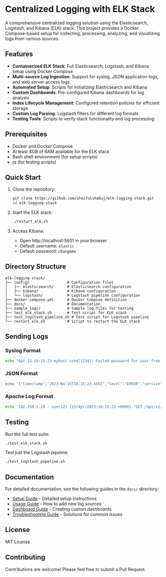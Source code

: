 # Centralized Logging with ELK Stack

A comprehensive centralized logging solution using the Elasticsearch, Logstash, and Kibana (ELK) stack. This project provides a Docker Compose-based setup for collecting, processing, analyzing, and visualizing logs from various sources.

## Features

- **Containerized ELK Stack**: Full Elasticsearch, Logstash, and Kibana setup using Docker Compose
- **Multi-source Log Ingestion**: Support for syslog, JSON application logs, and web server access logs
- **Automated Setup**: Scripts for initializing Elasticsearch and Kibana
- **Custom Dashboards**: Pre-configured Kibana dashboards for log analysis
- **Index Lifecycle Management**: Configured retention policies for efficient storage
- **Custom Log Parsing**: Logstash filters for different log formats
- **Testing Tools**: Scripts to verify stack functionality and log processing

## Prerequisites

- Docker and Docker Compose
- At least 4GB of RAM available for the ELK stack
- Bash shell environment (for setup scripts)
- jq (for testing scripts)

## Quick Start

1. Clone the repository:
   ```bash
   git clone https://github.com/shaifulshabuj/elk-logging-stack.git
   cd elk-logging-stack
   ```

2. Start the ELK stack:
   ```bash
   ./restart_elk.sh
   ```

3. Access Kibana:
   - Open http://localhost:5601 in your browser
   - Default username: `elastic`
   - Default password: `changeme`

## Directory Structure

```
elk-logging-stack/
├── config/                 # Configuration files
│   ├── elasticsearch/      # Elasticsearch configuration
│   ├── kibana/             # Kibana configuration
│   └── logstash/           # Logstash pipeline configuration
├── docker-compose.yml      # Docker Compose definition
├── docs/                   # Documentation
├── sample_logs/            # Sample log files for testing
├── test_elk_stack.sh       # Test script for ELK stack
├── test_logstash_pipeline.sh # Test script for Logstash pipeline
└── restart_elk.sh          # Script to restart the ELK stack
```

## Sending Logs

### Syslog Format
```bash
echo "Apr 15 10:15:23 myhost sshd[1234]: Failed password for user from 10.0.0.1" | nc localhost 5001
```

### JSON Format
```bash
echo '{"timestamp":"2023-04-15T10:15:23.456Z","level":"ERROR","service":"payment-service","message":"Payment failed"}' | nc localhost 5001
```

### Apache Log Format
```bash
echo '192.168.1.20 - user123 [15/Apr/2023:10:15:23 +0000] "GET /api/v1/products HTTP/1.1" 200 1234 "http://example.com" "Mozilla/5.0"' | nc localhost 5001
```

## Testing

Run the full test suite:
```bash
./test_elk_stack.sh
```

Test just the Logstash pipeline:
```bash
./test_logstash_pipeline.sh
```

## Documentation

For detailed documentation, see the following guides in the `docs/` directory:

- [Setup Guide](docs/SETUP.md) - Detailed setup instructions
- [Usage Guide](docs/USAGE.md) - How to add new log sources
- [Dashboard Guide](docs/DASHBOARDS.md) - Creating custom dashboards
- [Troubleshooting Guide](docs/TROUBLESHOOTING.md) - Solutions for common issues

## License

MIT License

## Contributing

Contributions are welcome! Please feel free to submit a Pull Request.
